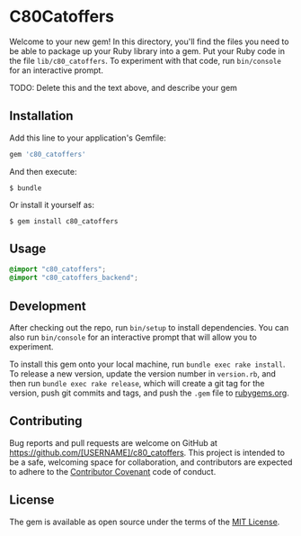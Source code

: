 # C80Catoffers

Welcome to your new gem! In this directory, you'll find the files you need to be able to package up your Ruby library into a gem. Put your Ruby code in the file `lib/c80_catoffers`. To experiment with that code, run `bin/console` for an interactive prompt.

TODO: Delete this and the text above, and describe your gem

## Installation

Add this line to your application's Gemfile:

```ruby
gem 'c80_catoffers'
```

And then execute:

    $ bundle

Or install it yourself as:

    $ gem install c80_catoffers

## Usage

```scss
@import "c80_catoffers";
@import "c80_catoffers_backend";
```

## Development

After checking out the repo, run `bin/setup` to install dependencies. You can also run `bin/console` for an interactive prompt that will allow you to experiment.

To install this gem onto your local machine, run `bundle exec rake install`. To release a new version, update the version number in `version.rb`, and then run `bundle exec rake release`, which will create a git tag for the version, push git commits and tags, and push the `.gem` file to [rubygems.org](https://rubygems.org).

## Contributing

Bug reports and pull requests are welcome on GitHub at https://github.com/[USERNAME]/c80_catoffers. This project is intended to be a safe, welcoming space for collaboration, and contributors are expected to adhere to the [Contributor Covenant](http://contributor-covenant.org) code of conduct.


## License

The gem is available as open source under the terms of the [MIT License](http://opensource.org/licenses/MIT).

